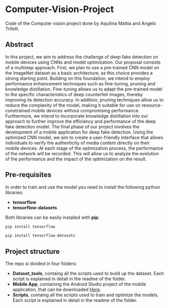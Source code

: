 # Computer-Vision-Project
Code of the Computer vision project done by Aquilina Mattia and Angelo Trifelli.

## Abstract

In this project, we aim to address the challenge of deep fake detection on mobile devices using CNNs and model optimization. Our proposal consists of a multistep approach. First, we plan to use a pre-trained CNN model on the ImageNet dataset as a basic architecture, as this choice provides a strong starting point. Building on this foundation, we intend to employ performance enhancement techniques such as fine-tuning, pruning and knowledge distillation. Fine-tuning allows us to adapt the pre-trained model to the specific characteristics of deep counterfeit images, thereby improving its detection accuracy. In addition, pruning techniques allow us to reduce the complexity of the model, making it suitable for use on resource-constrained mobile devices without compromising performance. Furthermore, we intend to incorporate knowledge distillation into our approach to further improve the efficiency and performance of the deep fake detection model. The final phase of our project involves the development of a mobile application for deep fake detection. Using the optimized CNN model, we aim to create a user-friendly interface that allows individuals to verify the authenticity of media content directly on their mobile devices.  At each stage of the optimization process, the performance of the network will be recorded. This will allow us to analyze the evolution of the performance and the impact of the optimization on the result.


## Pre-requisites 

In order to train and use the model you need to install the following python libraries:
* __tensorflow__
* __tensorflow-datasets__

Both libraries can be easily installed with __pip__: 

```bash
pip install tensorflow
```

```bash
pip install tensorflow-datasets
```

## Project structure

The repo si divided in four folders:
* __Dataset_tools__, containg all the scripts used to build up the dataset. Each script is explained in detail in the readme of the folder.
* __Mobile App__, containing the Android Studio project of the mobile application, that can be downloaded [Here]().
* __Scripts__, containg all the scripts used to train and optimize the models. Each script is explained in detail in the readme of the folder.
